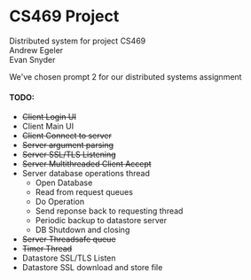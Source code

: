 # CS469 Project

Distributed system for project CS469 \
Andrew Egeler \
Evan Snyder

We've chosen prompt 2 for our distributed systems assignment

#### TODO:
* ~~Client Login UI~~
* Client Main UI
* ~~Client Connect to server~~
* ~~Server argument parsing~~
* ~~Server SSL/TLS Listening~~
* ~~Server Multithreaded Client Accept~~
* Server database operations thread
  * Open Database
  * Read from request queues
  * Do Operation
  * Send reponse back to requesting thread
  * Periodic backup to datastore server
  * DB Shutdown and closing
 * ~~Server Threadsafe queue~~
 * ~~Timer Thread~~
 * Datastore SSL/TLS Listen
 * Datastore SSL download and store file